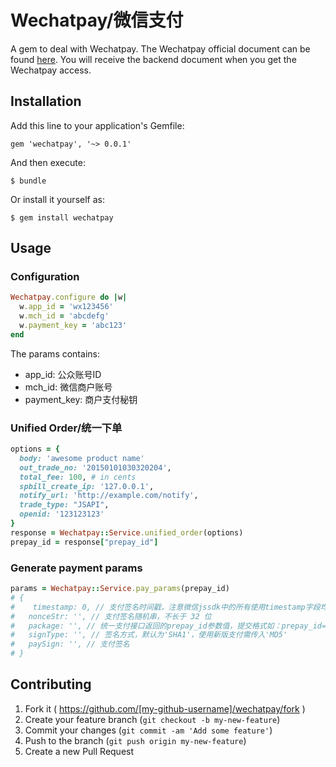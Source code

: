 # Wechatpay/微信支付

A gem to deal with Wechatpay. The Wechatpay official document can be found [here](http://mch.weixin.qq.com/wiki/doc/api/index.html). You will receive the backend document when you get the Wechatpay access.

## Installation

Add this line to your application's Gemfile:

    gem 'wechatpay', '~> 0.0.1'

And then execute:

    $ bundle

Or install it yourself as:

    $ gem install wechatpay

## Usage

### Configuration

```ruby
Wechatpay.configure do |w|
  w.app_id = 'wx123456'
  w.mch_id = 'abcdefg'
  w.payment_key = 'abc123'
end
```  
  
The params contains:

- app_id: 公众账号ID
- mch_id: 微信商户账号
- payment_key: 商户支付秘钥

### Unified Order/统一下单
```ruby
options = {
  body: 'awesome product name'
  out_trade_no: '20150101030320204',
  total_fee: 100, # in cents
  spbill_create_ip: '127.0.0.1',
  notify_url: 'http://example.com/notify',
  trade_type: "JSAPI",
  openid: '123123123'
}
response = Wechatpay::Service.unified_order(options)
prepay_id = response["prepay_id"]
```

### Generate payment params
```ruby
params = Wechatpay::Service.pay_params(prepay_id)
# {
#    timestamp: 0, // 支付签名时间戳，注意微信jssdk中的所有使用timestamp字段均为小写。但最新版的支付后台生成签名使用的timeStamp字段名需大写其中的S字符
#   nonceStr: '', // 支付签名随机串，不长于 32 位
#   package: '', // 统一支付接口返回的prepay_id参数值，提交格式如：prepay_id=***）
#   signType: '', // 签名方式，默认为'SHA1'，使用新版支付需传入'MD5'
#   paySign: '', // 支付签名
# }
```
## Contributing

1. Fork it ( https://github.com/[my-github-username]/wechatpay/fork )
2. Create your feature branch (`git checkout -b my-new-feature`)
3. Commit your changes (`git commit -am 'Add some feature'`)
4. Push to the branch (`git push origin my-new-feature`)
5. Create a new Pull Request
